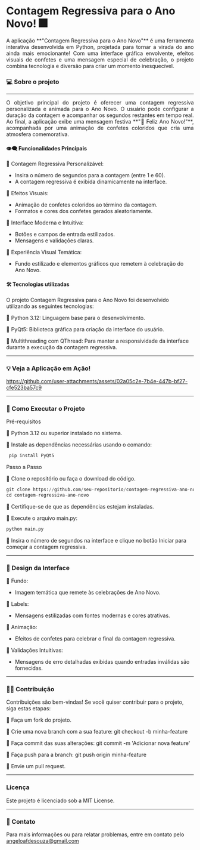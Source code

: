 # Contagem Regressiva para o Ano Novo! 🎆

<div align="justify">A aplicação **"Contagem Regressiva para o Ano Novo"** é uma ferramenta interativa desenvolvida em Python, projetada para tornar a virada do ano ainda mais emocionante! Com uma interface gráfica envolvente, efeitos visuais de confetes e uma mensagem especial de celebração, o projeto combina tecnologia e diversão para criar um momento inesquecível.</div>

### 💻 Sobre o projeto
---

<div align="justify"> O objetivo principal do projeto é oferecer uma contagem regressiva personalizada e animada para o Ano Novo. O usuário pode configurar a duração da contagem e acompanhar os segundos restantes em tempo real. Ao final, a aplicação exibe uma mensagem festiva **"🎉 Feliz Ano Novo!"**, acompanhada por uma animação de confetes coloridos que cria uma atmosfera comemorativa. </div>


#### 👁️‍🗨️ Funcionalidades Principais

🔹 Contagem Regressiva Personalizável:

   - Insira o número de segundos para a contagem (entre 1 e 60).
   - A contagem regressiva é exibida dinamicamente na interface.

🔹 Efeitos Visuais:

   - Animação de confetes coloridos ao término da contagem.
   - Formatos e cores dos confetes gerados aleatoriamente.

🔹 Interface Moderna e Intuitiva:

   - Botões e campos de entrada estilizados.
   - Mensagens e validações claras.

🔹 Experiência Visual Temática:

   - Fundo estilizado e elementos gráficos que remetem à celebração do Ano Novo.

</div>

#### 🛠 Tecnologias utilizadas

O projeto Contagem Regressiva para o Ano Novo foi desenvolvido utilizando as seguintes tecnologias:

🔹 Python 3.12: Linguagem base para o desenvolvimento.

🔹 PyQt5: Biblioteca gráfica para criação da interface do usuário.

🔹 Multithreading com QThread: Para manter a responsividade da interface durante a execução da contagem regressiva.


---

### 💡 Veja a Aplicação em Ação!


https://github.com/user-attachments/assets/02a05c2e-7b4e-447b-bf27-cfe523ba57c9




---

### 🔧 Como Executar o Projeto
Pré-requisitos

🔹 Python 3.12 ou superior instalado no sistema.

🔹 Instale as dependências necessárias usando o comando:
```python
 pip install PyQt5
```
Passo a Passo

🔹 Clone o repositório ou faça o download do código.
```python
git clone https://github.com/seu-repositorio/contagem-regressiva-ano-novo.git
cd contagem-regressiva-ano-novo
```
🔹 Certifique-se de que as dependências estejam instaladas.

🔹 Execute o arquivo main.py:
```python
python main.py
```
🔹 Insira o número de segundos na interface e clique no botão Iniciar para começar a contagem regressiva.

---

### 🎨 Design da Interface

🔹 Fundo:

   - Imagem temática que remete às celebrações de Ano Novo.

🔹 Labels:

   - Mensagens estilizadas com fontes modernas e cores atrativas.

🔹 Animação:

   - Efeitos de confetes para celebrar o final da contagem regressiva.

🔹 Validações Intuitivas:

   - Mensagens de erro detalhadas exibidas quando entradas inválidas são fornecidas.



---

###  🤝🏻 Contribuição

Contribuições são bem-vindas! Se você quiser contribuir para o projeto, siga estas etapas:

🔹 Faça um fork do projeto.

🔹 Crie uma nova branch com a sua feature: git checkout -b minha-feature

🔹 Faça commit das suas alterações: git commit -m 'Adicionar nova feature'

🔹 Faça push para a branch: git push origin minha-feature

🔹 Envie um pull request.

---
### Licença

Este projeto é licenciado sob a MIT License.

---
### 📧 Contato
Para mais informações ou para relatar problemas, entre em contato pelo angeloafdesouza@gmail.com
